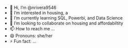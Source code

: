 - 👋 Hi, I’m @nrivera9546
- 👀 I’m interested in housing, a
- 🌱 I’m currently learning SQL, Powerbi, and Data Science
- 💞️ I’m looking to collaborate on housing and affordabiltity
- 📫 How to reach me ...
- 😄 Pronouns: she/her
- ⚡ Fun fact: ...

<!---
nrivera9546/nrivera9546 is a ✨ special ✨ repository because its `README.md` (this file) appears on your GitHub profile.
You can click the Preview link to take a look at your changes.
--->
